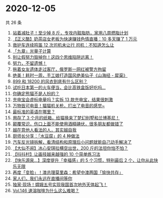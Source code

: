 # 2020-12-05

共 26 条

<!-- BEGIN ZHIHUVIDEO -->
<!-- 最后更新时间 Sat Dec 05 2020 12:07:53 GMT+0800 (CST) -->
1. [站着减肚子！至少掉 8 斤，专攻内脏脂肪，家用八周燃脂计划](https://www.zhihu.com/zvideo/1318283935831404544)
1. [【正义酷】奶茶店女老板为快速赚钱色情直播：10 多天赚了 1 万元](https://www.zhihu.com/zvideo/1317858531320991744)
1. [救护车连续鸣笛 12 次司机未让行 司机：不知道怎么让](https://www.zhihu.com/zvideo/1318211503770923008)
1. [「九章」光量子计算](https://www.zhihu.com/zvideo/1318131819222016000)
1. [别让假努力毁掉你！这四个思维陷阱远离！](https://www.zhihu.com/zvideo/1318294525513437184)
1. [努力，不留遗憾！](https://www.zhihu.com/zvideo/1318182708929880064)
1. [拖着女友遗体走过客厅，俄罗斯一网红被警方拘留](https://www.zhihu.com/zvideo/1318291788063367168)
1. [绝美！耗时一周，手工娘打造国风绝美仙子《山海经 - 犀渠》](https://www.zhihu.com/zvideo/1318163631461605376)
1. [899 和 18200 的风衣到底有什么区别？](https://www.zhihu.com/zvideo/1318334042178641920)
1. [试吃日本第一的火车便当，会比高铁盒饭好吃吗...](https://www.zhihu.com/zvideo/1317201588902612992)
1. [你确定熊猫不是人扮的？](https://www.zhihu.com/zvideo/1318198024976764928)
1. [充电宝会虚标电量吗？实拆 13 款充电宝，结果很刺激](https://www.zhihu.com/zvideo/1318259707610734592)
1. [万物皆可电音！猫猫机关枪，打出了电音的感觉~](https://www.zhihu.com/zvideo/1318202209763962880)
1. [最标准的英语在哪里？](https://www.zhihu.com/zvideo/1317230119031791616)
1. [用存了 3 个月的纸箱，给猫换来了梦幻别墅和兰博基尼！](https://www.zhihu.com/zvideo/1318233809939406848)
1. [颠覆常识，伤口上面不能使用酒精碘伏，很多朋友都做错了](https://www.zhihu.com/zvideo/1318140030461304832)
1. [越在意他人看法的人，其实越自我](https://www.zhihu.com/zvideo/1317576912831492096)
1. [厨师长分享：「水豆腐」的 4 种做法](https://www.zhihu.com/zvideo/1318214775533731840)
1. [汽车反光镜拆解，看清结构和原理后小问题就能自己动手解决了](https://www.zhihu.com/zvideo/1318302616871075840)
1. [【大仙不闹】冰心安琪拉横空出世，200 斤的法坦你怕不怕？](https://www.zhihu.com/zvideo/1318296625815810048)
1. [【抖抖村】让画技越来越强的 10 个简单练习法](https://www.zhihu.com/zvideo/1317877533488844800)
1. [【快乐源泉…】深度提升「幸福感」的 5 个习惯，特别最后 2 个，让你从此快乐无限](https://www.zhihu.com/zvideo/1318191288399511552)
1. [再度「变脸」！澳总理莫里森：希望中澳两国「愉快共存」](https://www.zhihu.com/zvideo/1317892299578273792)
1. [家人们，我们永远在直播间等你](https://www.zhihu.com/zvideo/1317962546864115712)
1. [独家·现场！嫦娥五号实现我国首次地外天体起飞！](https://www.zhihu.com/zvideo/1317983242587267072)
1. [Vol.146 速溶咖啡为什么这么难喝？](https://www.zhihu.com/zvideo/1317915340333445120)
<!-- END ZHIHUVIDEO -->
